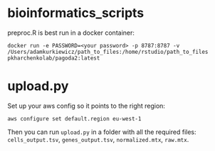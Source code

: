# bioinformatics_scripts

preproc.R is best run in a docker container:

    docker run -e PASSWORD=<your password> -p 8787:8787 -v /Users/adamkurkiewicz/path_to_files:/home/rstudio/path_to_files pkharchenkolab/pagoda2:latest

# upload.py

Set up your aws config so it points to the right region:

    aws configure set default.region eu-west-1

Then you can run `upload.py` in a folder with all the required files: `cells_output.tsv`, `genes_output.tsv`, `normalized.mtx`, `raw.mtx`.